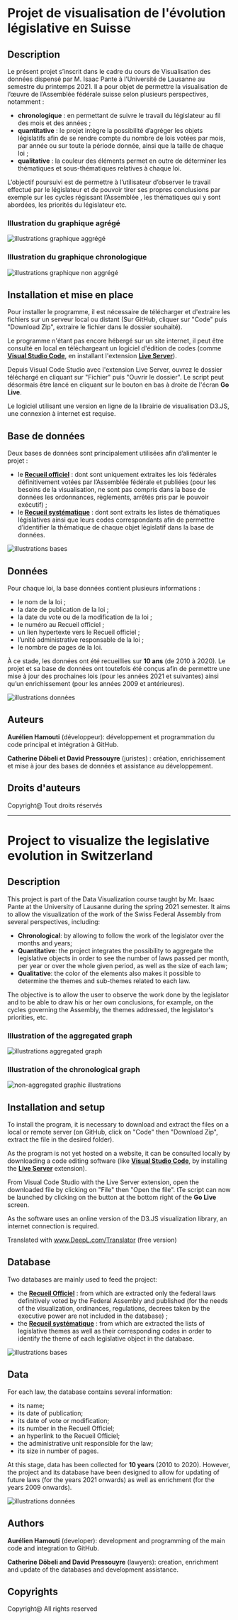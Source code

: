 # Projet de visualisation de l'évolution législative en Suisse 

## Description
Le présent projet s’inscrit dans le cadre du cours de Visualisation des données dispensé par M. Isaac Pante à l’Université de Lausanne au semestre du printemps 2021. Il a pour objet de permettre la visualisation de l’œuvre de l’Assemblée fédérale suisse selon plusieurs perspectives, notamment : 
-	**chronologique** : en permettant de suivre le travail du législateur au fil des mois et des années ; 
-	**quantitative** : le projet intègre la possibilité d’agréger les objets législatifs afin de se rendre compte du nombre de lois votées par mois, par année ou sur toute la période donnée, ainsi que la taille de chaque loi ; 
-	**qualitative** : la couleur des éléments permet en outre de déterminer les thématiques et sous-thématiques relatives à chaque loi.

L’objectif poursuivi est de permettre à l’utilisateur d’observer le travail effectué par le législateur et de pouvoir tirer ses propres conclusions par exemple sur les cycles régissant l’Assemblée , les thématiques qui y sont abordées, les priorités du législateur etc. 


### Illustration du graphique agrégé 
![illustrations graphique aggrégé](/figures/Illustration_graphique_aggrégé_1.jpg)


### Illustration du graphique chronologique
![illustrations graphique non aggrégé](/figures/Illustration_graphique_non_aggrégé_1.jpg)


## Installation et mise en place
Pour installer le programme, il est nécessaire de télécharger et d'extraire les fichiers sur un serveur local ou distant (Sur GitHub, cliquer sur "Code" puis "Download Zip", extraire le fichier dans le dossier souhaité).

Le programme n'étant pas encore hébergé sur un site internet, il peut être consulté en local en téléchargeant un logiciel d'édition de codes (comme  **[Visual Studio Code](https://code.visualstudio.com/download)**, en installant l'extension **[Live Server](https://marketplace.visualstudio.com/items?itemName=ritwickdey.LiveServer)**).

Depuis Visual Code Studio avec l'extension Live Server, ouvrez le dossier téléchargé en cliquant sur "Fichier" puis "Ouvrir le dossier". Le script peut désormais être lancé en cliquant sur le bouton en bas à droite de l'écran **Go Live**. 

Le logiciel utilisant une version en ligne de la librairie de visualisation D3.JS, une connexion à internet est requise.


## Base de données
Deux bases de données sont principalement utilisées afin d’alimenter le projet : 
-	le **[Recueil officiel](https://www.fedlex.admin.ch/fr/oc?news_period=last_day&news_pageNb=1&news_order=desc&news_itemsPerPage=10)** : dont sont uniquement extraites les lois fédérales définitivement votées par l’Assemblée fédérale et publiées (pour les besoins de la visualisation, ne sont pas compris dans la base de données les ordonnances, règlements, arrêtés pris par le pouvoir exécutif) ; 
-	le **[Recueil systématique](https://www.fedlex.admin.ch/fr/cc?news_period=last_day&news_pageNb=1&news_order=desc&news_itemsPerPage=10)** : dont sont extraits les listes de thématiques législatives ainsi que leurs codes correspondants afin de permettre d’identifier la thématique de chaque objet législatif dans la base de données.

![illustrations bases](/figures/IllustrationRORS.png)

## Données
Pour chaque loi, la base données contient plusieurs informations : 
-	le nom de la loi ;
-	la date de publication de la loi ;
-	la date du vote ou de la modification de la loi ;
-	le numéro au Recueil officiel ;
-	un lien hypertexte vers le Recueil officiel ;
-	l’unité administrative responsable de la loi ; 
-	le nombre de pages de la loi.

À ce stade, les données ont été recueillies sur **10 ans** (de 2010 à 2020). Le projet et sa base de données ont toutefois été conçus afin de permettre une mise à jour des prochaines lois (pour les années 2021 et suivantes) ainsi qu’un enrichissement (pour les années 2009 et antérieures).

![illustrations données](figures/IllustrationDonnees1.png)


## Auteurs
**Aurélien Hamouti** (développeur): développement et programmation du code principal et intégration à GitHub.

**Catherine Döbeli et David Pressouyre** (juristes) : création, enrichissement et mise à jour des bases de données et assistance au développement.

## Droits d'auteurs
Copyright@ Tout droits réservés


**************************************************************************************************

# Project to visualize the legislative evolution in Switzerland 

## Description
This project is part of the Data Visualization course taught by Mr. Isaac Pante at the University of Lausanne during the spring 2021 semester. It aims to allow the visualization of the work of the Swiss Federal Assembly from several perspectives, including: 
- **Chronological**: by allowing to follow the work of the legislator over the months and years; 
- **Quantitative**: the project integrates the possibility to aggregate the legislative objects in order to see the number of laws passed per month, per year or over the whole given period, as well as the size of each law; 
- **Qualitative**: the color of the elements also makes it possible to determine the themes and sub-themes related to each law.

The objective is to allow the user to observe the work done by the legislator and to be able to draw his or her own conclusions, for example, on the cycles governing the Assembly, the themes addressed, the legislator's priorities, etc. 


### Illustration of the aggregated graph 
![illustrations aggregated graph](/figures/Illustration_graphique_aggrégé_1.jpg)


### Illustration of the chronological graph
![non-aggregated graphic illustrations](/figures/Illustration_graphique_non_aggreggé_1.jpg)


## Installation and setup
To install the program, it is necessary to download and extract the files on a local or remote server (on GitHub, click on "Code" then "Download Zip", extract the file in the desired folder).

As the program is not yet hosted on a website, it can be consulted locally by downloading a code editing software (like **[Visual Studio Code](https://code.visualstudio.com/download)**, by installing the **[Live Server](https://marketplace.visualstudio.com/items?itemName=ritwickdey.LiveServer)** extension).

From Visual Code Studio with the Live Server extension, open the downloaded file by clicking on "File" then "Open the file". tTe script can now be launched by clicking on the button at the bottom right of the **Go Live** screen. 

As the software uses an online version of the D3.JS visualization library, an internet connection is required.


Translated with www.DeepL.com/Translator (free version)

## Database
Two databases are mainly used to feed the project: 
- the **[Recueil Officiel](https://www.fedlex.admin.ch/fr/oc?news_period=last_day&news_pageNb=1&news_order=desc&news_itemsPerPage=10)** : from which are extracted only the federal laws definitively voted by the Federal Assembly and published (for the needs of the visualization, ordinances, regulations, decrees taken by the executive power are not included in the database) ; 
- the **[Recueil systématique](https://www.fedlex.admin.ch/fr/cc?news_period=last_day&news_pageNb=1&news_order=desc&news_itemsPerPage=10)** : from which are extracted the lists of legislative themes as well as their corresponding codes in order to identify the theme of each legislative object in the database.

![illustrations bases](/figures/IllustrationRORS.png)

## Data
For each law, the database contains several information: 
- its name;
- its date of publication;
- its date of vote or modification;
- its number in the Recueil Officiel;
- an hyperlink to the Recueil Officiel;
- the administrative unit responsible for the law; 
- its size in number of pages.

At this stage, data has been collected for **10 years** (2010 to 2020). However, the project and its database have been designed to allow for updating of future laws (for the years 2021 onwards) as well as enrichment (for the years 2009 onwards).

![illustrations données](figures/IllustrationDonnees1.png)

## Authors
**Aurélien Hamouti** (developer): development and programming of the main code and integration to GitHub.

**Catherine Döbeli and David Pressouyre** (lawyers): creation, enrichment and update of the databases and development assistance.

## Copyrights
Copyright@ All rights reserved


